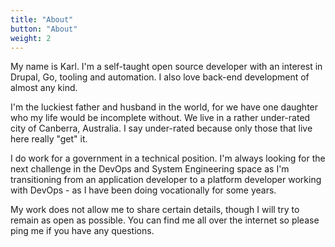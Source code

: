```yaml
---
title: "About"
button: "About"
weight: 2
---
```


My name is Karl. I'm a self-taught open source developer with an interest in Drupal, Go, tooling and automation. I also love back-end development of almost any kind.

I'm the luckiest father and husband in the world, for we have one daughter who my life would be incomplete without. We live in a rather under-rated city of Canberra, Australia. I say under-rated because only those that live here really "get" it.

I do work for a government in a technical position. I'm always looking for the next challenge in the DevOps and System Engineering space as I'm transitioning from an application developer to a platform developer working with DevOps - as I have been doing vocationally for some years.

My work does not allow me to share certain details, though I will try to remain as open as possible. You can find me all over the internet so please ping me if you have any questions.